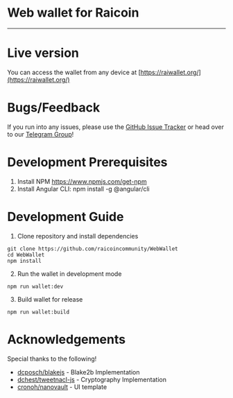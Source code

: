 # Web wallet for Raicoin
___

# Live version
You can access the wallet from any device at [https://raiwallet.org/](https://raiwallet.org/)


# Bugs/Feedback
If you run into any issues, please use the [GitHub Issue Tracker](https://github.com/raicoincommunity/WebWallet/issues) or head over to our [Telegram Group](https://t.me/RaicoinOfficial)!  

# Development Prerequisites
1. Install NPM https://www.npmjs.com/get-npm
2. Install Angular CLI: npm install -g @angular/cli

# Development Guide
1. Clone repository and install dependencies
```
git clone https://github.com/raicoincommunity/WebWallet
cd WebWallet
npm install
```

2. Run the wallet in development mode
```
npm run wallet:dev
```

3. Build wallet for release
```
npm run wallet:build
```

# Acknowledgements
Special thanks to the following!
- [dcposch/blakejs](https://github.com/dcposch/blakejs) - Blake2b Implementation
- [dchest/tweetnacl-js](https://github.com/dchest/tweetnacl-js) - Cryptography Implementation
- [cronoh/nanovault](https://github.com/cronoh/nanovault) - UI template
